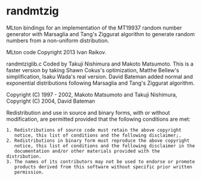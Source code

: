 randmtzig
=========

MLton bindings for an implementation of the MT19937 random number
generator with Marsaglia and Tang's Ziggurat algorithm to generate
random numbers from a non-uniform distribution.

MLton code Copyright 2013 Ivan Raikov.

randmtziglib.c Coded by Takuji Nishimura and Makoto Matsumoto.
This is a faster version by taking Shawn Cokus's optimization,
Matthe Bellew's simplification, Isaku Wada's real version.
David Bateman added normal and exponential distributions following
Marsaglia and Tang's Ziggurat algorithm.

Copyright (C) 1997 - 2002, Makoto Matsumoto and Takuji Nishimura,
Copyright (C) 2004, David Bateman

Redistribution and use in source and binary forms, with or without
modification, are permitted provided that the following conditions
are met:
   
    1. Redistributions of source code must retain the above copyright
       notice, this list of conditions and the following disclaimer;.
    2. Redistributions in binary form must reproduce the above copyright
       notice, this list of conditions and the following disclaimer in the
       documentation and/or other materials provided with the distribution.
    3. The names of its contributors may not be used to endorse or promote 
       products derived from this software without specific prior written 
       permission.
